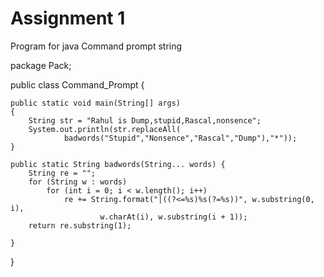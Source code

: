 # Assignment 1
Program for java
Command prompt string



package Pack;

public class Command_Prompt
{

	public static void main(String[] args)
	{
		String str = "Rahul is Dump,stupid,Rascal,nonsence";
		System.out.println(str.replaceAll(
				badwords("Stupid","Nonsence","Rascal","Dump"),"*"));
	}

	public static String badwords(String... words) {
		String re = "";
		for (String w : words)
			for (int i = 0; i < w.length(); i++)
				re += String.format("|((?<=%s)%s(?=%s))", w.substring(0, i),
						w.charAt(i), w.substring(i + 1));
		return re.substring(1);

	}

}
